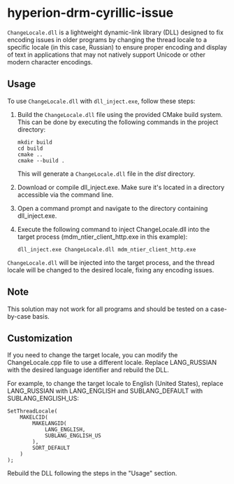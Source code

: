 # hyperion-drm-cyrillic-issue


`ChangeLocale.dll` is a lightweight dynamic-link library (DLL) designed to fix encoding issues in older programs by changing the thread locale to a specific locale (in this case, Russian) to ensure proper encoding and display of text in applications that may not natively support Unicode or other modern character encodings.

## Usage
To use `ChangeLocale.dll` with `dll_inject.exe`, follow these steps:

1. Build the `ChangeLocale.dll` file using the provided CMake build system. This can be done by executing the following commands in the project directory:
   ```
   mkdir build
   cd build
   cmake ..
   cmake --build .
   ```
   This will generate a `ChangeLocale.dll` file in the *dist* directory.

1. Download or compile dll_inject.exe. Make sure it's located in a directory accessible via the command line.

1. Open a command prompt and navigate to the directory containing dll_inject.exe.

1. Execute the following command to inject ChangeLocale.dll into the target process (mdm_ntier_client_http.exe in this example):

   ```
   dll_inject.exe ChangeLocale.dll mdm_ntier_client_http.exe
   ```

`ChangeLocale.dll` will be injected into the target process, and the thread locale will be changed to the desired locale, fixing any encoding issues.

## Note 
This solution may not work for all programs and should be tested on a case-by-case basis.

## Customization
If you need to change the target locale, you can modify the ChangeLocale.cpp file to use a different locale. Replace LANG_RUSSIAN with the desired language identifier and rebuild the DLL.

For example, to change the target locale to English (United States), replace LANG_RUSSIAN with LANG_ENGLISH and SUBLANG_DEFAULT with SUBLANG_ENGLISH_US:

```
SetThreadLocale(
    MAKELCID(
        MAKELANGID(
            LANG_ENGLISH,
            SUBLANG_ENGLISH_US
        ),
        SORT_DEFAULT
    )
);
```

Rebuild the DLL following the steps in the "Usage" section.